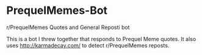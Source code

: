 # PrequelMemes-Bot
r/PrequelMemes Quotes and General Reposti bot

This is a bot I threw together that responds to Prequel Meme quotes.  It also uses http://karmadecay.com/ to detect r/PrequelMemes reposts.
